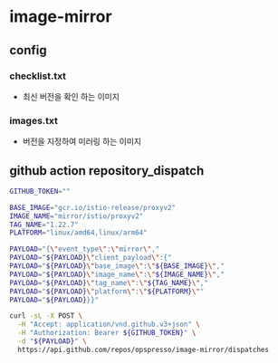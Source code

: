 # image-mirror

## config

### checklist.txt

* 최신 버전을 확인 하는 이미지

### images.txt

* 버전을 지정하여 미러링 하는 이미지

## github action repository_dispatch

```bash
GITHUB_TOKEN=""

BASE_IMAGE="gcr.io/istio-release/proxyv2"
IMAGE_NAME="mirror/istio/proxyv2"
TAG_NAME="1.22.7"
PLATFORM="linux/amd64,linux/arm64"

PAYLOAD="{\"event_type\":\"mirror\","
PAYLOAD="${PAYLOAD}\"client_payload\":{"
PAYLOAD="${PAYLOAD}\"base_image\":\"${BASE_IMAGE}\","
PAYLOAD="${PAYLOAD}\"image_name\":\"${IMAGE_NAME}\","
PAYLOAD="${PAYLOAD}\"tag_name\":\"${TAG_NAME}\","
PAYLOAD="${PAYLOAD}\"platform\":\"${PLATFORM}\""
PAYLOAD="${PAYLOAD}}}"

curl -sL -X POST \
  -H "Accept: application/vnd.github.v3+json" \
  -H "Authorization: Bearer ${GITHUB_TOKEN}" \
  -d "${PAYLOAD}" \
  https://api.github.com/repos/opspresso/image-mirror/dispatches
```
